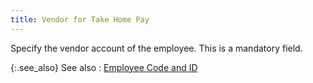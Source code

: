 ```yaml
---
title: Vendor for Take Home Pay
---
```



Specify the vendor account of the employee. This is a mandatory field.


{:.see_also}
See also
: [Employee  Code and ID](JavaScript:RelatedTopics1.Click())<!--Metadata type="DesignerControl" startspan
<object CLASSID="clsid:ADB880A6-D8FF-11CF-9377-00AA003B7A11"
	ID=RelatedTopics1
	TYPE="application/x-oleobject">
</object>-->

<object classid="clsid:ADB880A6-D8FF-11CF-9377-00AA003B7A11" id="RelatedTopics1" type="application/x-oleobject"> 
 <param name="Command" value="Related Topics">
<param name="Window" value="second">
<param name="Item1" value="Employee Code and ID;{{site.prl_chm}}/misc/employee_code_and_id.html">
</object><!--Metadata type="DesignerControl" endspan-->
